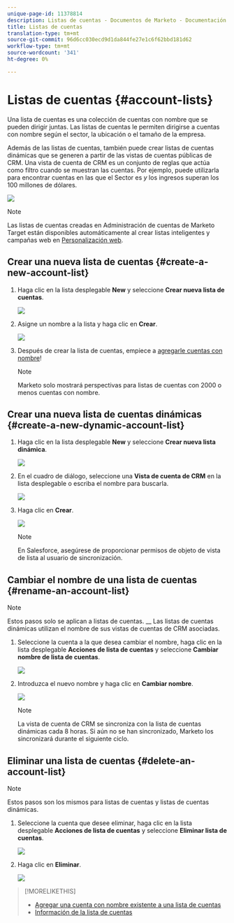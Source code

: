 ```yaml
---
unique-page-id: 11378814
description: Listas de cuentas - Documentos de Marketo - Documentación del producto
title: Listas de cuentas
translation-type: tm+mt
source-git-commit: 96d6cc030ecd9d1da844fe27e1c6f62bbd181d62
workflow-type: tm+mt
source-wordcount: '341'
ht-degree: 0%

---
```



# Listas de cuentas {#account-lists}

Una lista de cuentas es una colección de cuentas con nombre que se pueden dirigir juntas. Las listas de cuentas le permiten dirigirse a cuentas con nombre según el sector, la ubicación o el tamaño de la empresa.

Además de las listas de cuentas, también puede crear listas de cuentas dinámicas que se generen a partir de las vistas de cuentas públicas de CRM. Una vista de cuenta de CRM es un conjunto de reglas que actúa como filtro cuando se muestran las cuentas. Por ejemplo, puede utilizarla para encontrar cuentas en las que el Sector es *y* los ingresos superan los 100 millones de dólares.

![](assets/one.png)

>[!NOTE]
>
>Las listas de cuentas creadas en Administración de cuentas de Marketo Target están disponibles automáticamente al crear listas inteligentes y campañas web en [Personalización web](/help/marketo/product-docs/web-personalization/using-web-segments/web-segments.md).

## Crear una nueva lista de cuentas {#create-a-new-account-list}

1. Haga clic en la lista desplegable **New** y seleccione **Crear nueva lista de cuentas**.

   ![](assets/1a.png)

1. Asigne un nombre a la lista y haga clic en **Crear**.

   ![](assets/three-0.png)

1. Después de crear la lista de cuentas, empiece a [agregarle cuentas con nombre](/help/marketo/product-docs/target-account-management/target/named-accounts/add-an-existing-named-account-to-an-account-list.md)!

   >[!NOTE]
   >
   >Marketo solo mostrará perspectivas para listas de cuentas con 2000 o menos cuentas con nombre.

## Crear una nueva lista de cuentas dinámicas {#create-a-new-dynamic-account-list}

1. Haga clic en la lista desplegable **New** y seleccione **Crear nueva lista dinámica**.

   ![](assets/1.png)

1. En el cuadro de diálogo, seleccione una **Vista de cuenta de CRM** en la lista desplegable o escriba el nombre para buscarla.

   ![](assets/image2017-7-18-9-48-23.png)

1. Haga clic en **Crear**.

   ![](assets/step4.jpg)

   >[!NOTE]
   >
   >En Salesforce, asegúrese de proporcionar permisos de objeto de vista de lista al usuario de sincronización.

## Cambiar el nombre de una lista de cuentas {#rename-an-account-list}

>[!NOTE]
>
>Estos pasos solo se aplican a listas de cuentas. __ Las listas de cuentas dinámicas utilizan el nombre de sus vistas de cuentas de CRM asociadas.

1. Seleccione la cuenta a la que desea cambiar el nombre, haga clic en la lista desplegable **Acciones de lista de cuentas** y seleccione **Cambiar nombre de lista de cuentas**.

   ![](assets/three.png)

1. Introduzca el nuevo nombre y haga clic en **Cambiar nombre**.

   ![](assets/four.png)

   >[!NOTE]
   >
   >La vista de cuenta de CRM se sincroniza con la lista de cuentas dinámicas cada 8 horas. Si aún no se han sincronizado, Marketo los sincronizará durante el siguiente ciclo.

## Eliminar una lista de cuentas {#delete-an-account-list}

>[!NOTE]
>
>Estos pasos son los mismos para listas de cuentas y listas de cuentas dinámicas.

1. Seleccione la cuenta que desee eliminar, haga clic en la lista desplegable **Acciones de lista de cuentas** y seleccione **Eliminar lista de cuentas**.

   ![](assets/five.png)

1. Haga clic en **Eliminar**.

   ![](assets/six.png)

>[!MORELIKETHIS]
>
>* [Agregar una cuenta con nombre existente a una lista de cuentas](/help/marketo/product-docs/target-account-management/target/named-accounts/add-an-existing-named-account-to-an-account-list.md)
>* [Información de la lista de cuentas](/help/marketo/product-docs/target-account-management/measure/account-list-insights.md)

